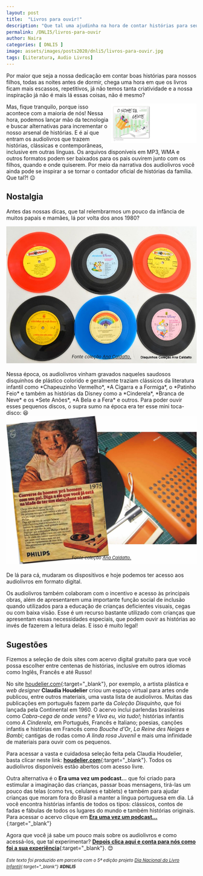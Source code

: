 ```yaml
---
layout: post
title:  "Livros para ouvir!"
description: "Que tal uma ajudinha na hora de contar histórias para seu filho?"
permalink: /DNLI5/livros-para-ouvir
author: Naira
categories: [ DNLI5 ]
image: assets/images/posts2020/dnli5/livros-para-ouvir.jpg
tags: [Literatura, Audio Livros]
---
```

<style>
.onomegente {float: right; width: 45%;}
.obra {float: left; width: 30%; margin-right: 10px;}
.thumb {width: 30%; margin-left: 10px;}
.thumbpq {width: 20%; margin-left: 5px;}
.promo {float: right; width: 28%; margin-left: 10px; margin-top: 10px; box-shadow: 0 4px 8px 0 rgba(0, 0, 0, 0.2), 0 6px 20px 0 rgba(0, 0, 0, 0.19);}
@media only screen and (max-width: 520px) {
  .txt {font-size: 22px;}
  .thumb {display: block; margin-left: auto; margin-right: auto; width: 50%}
  .thumbpq {width: 33%; margin-left: 5px;}
  .promo {float: right; width: 35%}
}
figure {
  margin: 0rem;
}
figcaption {
display: block;
position: relative;
top:-30px;
font-style: italic;
text-align: center;
}
.d5a10 {
  font-family: 'Crafty Girls', cursive;
  color:gray;
  font-weight: bold;
}
</style>
Por maior que seja a nossa dedicação em contar boas histórias para nossos filhos, todas as noites antes de dormir, chega uma hora em que os livros ficam mais escassos, repetitivos, já não temos tanta criatividade e a nossa inspiração já não é mais lá essas coisas, não é mesmo?

<a href="https://aprender.digital/"><img class="onomegente" src="/assets/images/o-nome-da-gente.gif" align="rigth"></a>
Mas, fique tranquilo, porque isso acontece com a maioria de nós! Nessa hora, podemos lançar mão da tecnologia e buscar alternativas para incrementar o nosso arsenal de histórias. E é aí que entram os audiolivros que trazem histórias, clássicas e contemporâneas, inclusive em outras línguas. Os arquivos disponíveis em MP3, WMA e outros formatos podem ser baixados para os pais ouvirem junto com os filhos, quando e onde quiserem. Por meio da narrativa dos audiolivros você ainda pode se inspirar a se tornar o contador oficial de histórias da família. Que tal?! 😉 

## Nostalgia
Antes das nossas dicas, que tal relembrarmos um pouco da infância de muitos papais e mamães, lá por volta dos anos 1980?
<figure>
<img src="/assets/images/posts2020/dnli5/2020-04-22-livros-para-ouvir-disquinhos.jpg" alt="Disquinhos de história infantil">
<figcaption><small>Fonte coleção <a target="_blank" href="https://anacaldatto.blogspot.com/2014/08/lembra-dos-disquinhos-de-historia.html">Ana Caldatto.</a></small></figcaption>
</figure>
Nessa época, os audiolivros vinham gravados naqueles saudosos disquinhos de plástico colorido e geralmente traziam clássicos da literatura infantil como *Chapeuzinho Vermelho*, *A Cigarra e a Formiga*, o *Patinho Feio* e também as histórias da Disney como a *Cinderela*, *Branca de Neve* e os *Sete Anões*, *A Bela e a Fera* e outros. Para poder ouvir esses pequenos discos, o supra sumo na época era ter esse mini toca-disco: 😆
<figure>
<img src="/assets/images/posts2020/dnli5/2020-04-22-livros-para-ouvir-vitrolinha.jpg" alt="Vitrolinha">
<figcaption><small>Fonte coleção <a target="_blank" href="https://anacaldatto.blogspot.com/2014/08/lembra-dos-disquinhos-de-historia.html">Ana Caldatto.</a></small></figcaption>
</figure>
De lá para cá, mudaram os dispositivos e hoje podemos ter acesso aos audiolivros em formato digital.  

Os audiolivros também colaboram com o incentivo e acesso às principais obras, além de apresentarem uma importante função social de inclusão quando utilizados para a educação de crianças deficientes visuais, cegas ou com baixa visão. Esse é um recurso bastante utilizado com crianças que apresentam essas necessidades especiais, que podem ouvir as histórias ao invés de fazerem a leitura delas. E isso é muito legal!

## Sugestões
Fizemos a seleção de dois sites com acervo digital gratuito para que você possa escolher entre centenas de histórias, inclusive em outros idiomas como Inglês, Francês e até Russo!

No site [houdelier.com](https://houdelier.com/home_pages/homeaudiobooks.html){:target="_blank"}, por exemplo, a artista plástica e *web designer* **Claudia Houdelier** criou um espaço virtual para artes onde publicou, entre outros materiais, uma vasta lista de audiolivros. Muitas das publicações em português fazem parte da *Coleção Disquinho*, que foi lançada pela Continental em 1960. O acervo inclui parlendas brasileiras como *Cabra-cega de onde vens?* e *Viva eu, via tudo!*; histórias infantis como *A Cinderela*, em Português, Francês e Italiano; poesias, canções infantis e histórias em Francês como *Bouche d'Or*, *La Reine des Neiges* e *Bambi*; cantigas de rodas como *A linda rosa Juvenil* e mais uma infinidade de materiais para ouvir com os pequenos.

Para acessar a vasta e cuidadosa seleção feita pela Claudia Houdelier, basta clicar neste link: [**houdelier.com**](https://houdelier.com/home_pages/homeaudiobooks.html){:target="_blank"}. Todos os audiolivros disponíveis estão abertos com acesso livre. 

Outra alternativa é o **Era uma vez um podcast…** que foi criado para estimular a imaginação das crianças, passar boas mensagens, tirá-las um pouco das telas (como tvs, celulares e tablets) e também para ajudar crianças que moram fora do Brasil a manter a língua portuguesa em dia.
Lá você encontra histórias infantis de todos os tipos: clássicos, contos de fadas e fábulas de todos os lugares do mundo e também histórias originais. Para acessar o acervo clique em [**Era uma vez um podcast…**](https://eraumavezumpodcast.com.br/){:target="_blank"} 

Agora que você já sabe um pouco mais sobre os audiolivros e como acessá-los, que tal experimentar? [**Depois clica aqui e conta para nós como foi a sua experiência**](https://www.facebook.com/d5a10){:target="_blank"}. 😊

<small><i>Este texto foi produzido em parceria com o 5ª edição projeto [Dia Nacional do Livro Infantil](https://dnli.aprender.digital){:target="_blank"} **#DNLI5**</i></small>